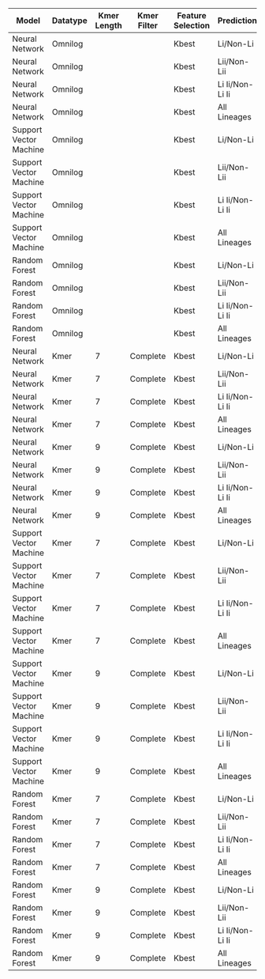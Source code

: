 Model|Datatype|Kmer Length|Kmer Filter|Feature Selection|Prediction|Accuracy
---|---|---|---|---|---|---
Neural Network|Omnilog|||Kbest|Li/Non-Li|71.00%
Neural Network|Omnilog|||Kbest|Lii/Non-Lii|86.62%
Neural Network|Omnilog|||Kbest|Li Ii/Non-Li Ii|71.75%
Neural Network|Omnilog|||Kbest|All Lineages|72.42%
Support Vector Machine|Omnilog|||Kbest|Li/Non-Li|68.29%
Support Vector Machine|Omnilog|||Kbest|Lii/Non-Lii|84.50%
Support Vector Machine|Omnilog|||Kbest|Li Ii/Non-Li Ii|72.50%
Support Vector Machine|Omnilog|||Kbest|All Lineages|59.62%
Random Forest|Omnilog|||Kbest|Li/Non-Li|72.86%
Random Forest|Omnilog|||Kbest|Lii/Non-Lii|86.62%
Random Forest|Omnilog|||Kbest|Li Ii/Non-Li Ii|76.12%
Random Forest|Omnilog|||Kbest|All Lineages|59.25%
Neural Network|Kmer|7|Complete|Kbest|Li/Non-Li|96.00%
Neural Network|Kmer|7|Complete|Kbest|Lii/Non-Lii|89.00%
Neural Network|Kmer|7|Complete|Kbest|Li Ii/Non-Li Ii|90.75%
Neural Network|Kmer|7|Complete|Kbest|All Lineages|94.13%
Neural Network|Kmer|9|Complete|Kbest|Li/Non-Li|98.86%
Neural Network|Kmer|9|Complete|Kbest|Lii/Non-Lii|100.00%
Neural Network|Kmer|9|Complete|Kbest|Li Ii/Non-Li Ii|93.12%
Neural Network|Kmer|9|Complete|Kbest|All Lineages|98.17%
Support Vector Machine|Kmer|7|Complete|Kbest|Li/Non-Li|98.43%
Support Vector Machine|Kmer|7|Complete|Kbest|Lii/Non-Lii|93.88%
Support Vector Machine|Kmer|7|Complete|Kbest|Li Ii/Non-Li Ii|90.75%
Support Vector Machine|Kmer|7|Complete|Kbest|All Lineages|92.50%
Support Vector Machine|Kmer|9|Complete|Kbest|Li/Non-Li|97.71%
Support Vector Machine|Kmer|9|Complete|Kbest|Lii/Non-Lii|99.62%
Support Vector Machine|Kmer|9|Complete|Kbest|Li Ii/Non-Li Ii|92.75%
Support Vector Machine|Kmer|9|Complete|Kbest|All Lineages|96.50%
Random Forest|Kmer|7|Complete|Kbest|Li/Non-Li|94.00%
Random Forest|Kmer|7|Complete|Kbest|Lii/Non-Lii|90.12%
Random Forest|Kmer|7|Complete|Kbest|Li Ii/Non-Li Ii|89.25%
Random Forest|Kmer|7|Complete|Kbest|All Lineages|84.50%
Random Forest|Kmer|9|Complete|Kbest|Li/Non-Li|97.71%
Random Forest|Kmer|9|Complete|Kbest|Lii/Non-Lii|99.88%
Random Forest|Kmer|9|Complete|Kbest|Li Ii/Non-Li Ii|92.12%
Random Forest|Kmer|9|Complete|Kbest|All Lineages|96.38%
